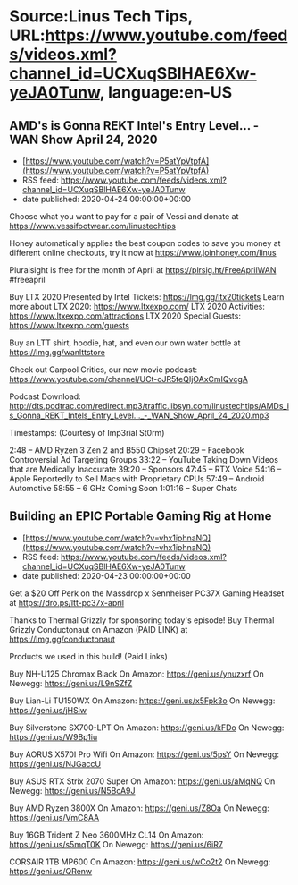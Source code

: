 # Source:Linus Tech Tips, URL:https://www.youtube.com/feeds/videos.xml?channel_id=UCXuqSBlHAE6Xw-yeJA0Tunw, language:en-US

## AMD's is Gonna REKT Intel's Entry Level... - WAN Show April 24, 2020
 - [https://www.youtube.com/watch?v=P5atYpVtpfA](https://www.youtube.com/watch?v=P5atYpVtpfA)
 - RSS feed: https://www.youtube.com/feeds/videos.xml?channel_id=UCXuqSBlHAE6Xw-yeJA0Tunw
 - date published: 2020-04-24 00:00:00+00:00

Choose what you want to pay for a pair of Vessi and donate at https://www.vessifootwear.com/linustechtips

Honey automatically applies the best coupon codes to save you money at different online checkouts, try it now at https://www.joinhoney.com/linus 

Pluralsight is free for the month of April at ​https://plrsig.ht/FreeAprilWAN #freeapril

Buy LTX 2020 Presented by Intel Tickets: https://lmg.gg/ltx20tickets
Learn more about LTX 2020: https://www.ltxexpo.com/
LTX 2020 Activities: https://www.ltxexpo.com/attractions
LTX 2020 Special Guests: https://www.ltxexpo.com/guests

Buy an LTT shirt, hoodie, hat, and even our own water bottle at https://lmg.gg/wanlttstore

Check out Carpool Critics, our new movie podcast: https://www.youtube.com/channel/UCt-oJR5teQIjOAxCmIQvcgA

Podcast Download: http://dts.podtrac.com/redirect.mp3/traffic.libsyn.com/linustechtips/AMDs_is_Gonna_REKT_Intels_Entry_Level..._-_WAN_Show_April_24_2020.mp3

Timestamps: (Courtesy of Imp3rial St0rm)

2:48 – AMD Ryzen 3 Zen 2 and B550 Chipset
20:29 – Facebook Controversial Ad Targeting Groups
33:22 – YouTube Taking Down Videos that are Medically Inaccurate
39:20 – Sponsors
47:45 – RTX Voice
54:16 – Apple Reportedly to Sell Macs with Proprietary CPUs
57:49 – Android Automotive
58:55 – 6 GHz Coming Soon
1:01:16 – Super Chats

## Building an EPIC Portable Gaming Rig at Home
 - [https://www.youtube.com/watch?v=vhx1iphnaNQ](https://www.youtube.com/watch?v=vhx1iphnaNQ)
 - RSS feed: https://www.youtube.com/feeds/videos.xml?channel_id=UCXuqSBlHAE6Xw-yeJA0Tunw
 - date published: 2020-04-23 00:00:00+00:00

Get a $20 Off Perk on the Massdrop x Sennheiser PC37X Gaming Headset at      https://dro.ps/ltt-pc37x-april
 
Thanks to Thermal Grizzly for sponsoring today's episode! Buy Thermal Grizzly Conductonaut on Amazon (PAID LINK) at https://lmg.gg/conductonaut

Products we used in this build! (Paid Links)

Buy NH-U125 Chromax Black
On Amazon: https://geni.us/ynuzxrf
On Newegg: https://geni.us/L9nSZfZ

 Buy Lian-Li TU150WX
On Amazon: https://geni.us/x5Fpk3o
On Newegg: https://geni.us/jHSiw

 Buy Silverstone SX700-LPT
On Amazon: https://geni.us/kFDo
On Newegg: https://geni.us/W9Bp1iu

Buy AORUS X570I Pro Wifi
On Amazon: https://geni.us/5psY
On Newegg: https://geni.us/NJGaccU

Buy ASUS RTX Strix 2070 Super
On Amazon: https://geni.us/aMqNQ
On Newegg: https://geni.us/N5BcA9J

Buy AMD Ryzen 3800X
On Amazon: https://geni.us/Z8Oa
On Newegg: https://geni.us/VmC8AA

Buy 16GB Trident Z Neo 3600MHz CL14
On Amazon: https://geni.us/s5mqT0K
On Newegg: https://geni.us/6iR7

CORSAIR 1TB MP600
On Amazon: https://geni.us/wCo2t2
On Newegg: https://geni.us/QRenw


